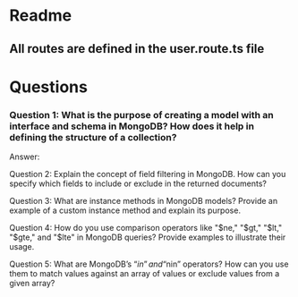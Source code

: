 # Readme

## All routes are defined in the user.route.ts file

# Questions

### Question 1: What is the purpose of creating a model with an interface and schema in MongoDB? How does it help in defining the structure of a collection?

Answer:

Question 2: Explain the concept of field filtering in MongoDB. How can you specify which fields to include or exclude in the returned documents?

Question 3: What are instance methods in MongoDB models? Provide an example of a custom instance method and explain its purpose.

Question 4: How do you use comparison operators like "$ne," "$gt," "$lt," "$gte," and "$lte" in MongoDB queries? Provide examples to illustrate their usage.

Question 5: What are MongoDB’s “$in” and “$nin” operators? How can you use them to match values against an array of values or exclude values from a given array?
